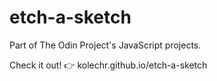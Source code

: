 # etch-a-sketch
Part of The Odin Project's JavaScript projects.

Check it out!
:point_right: kolechr.github.io/etch-a-sketch
